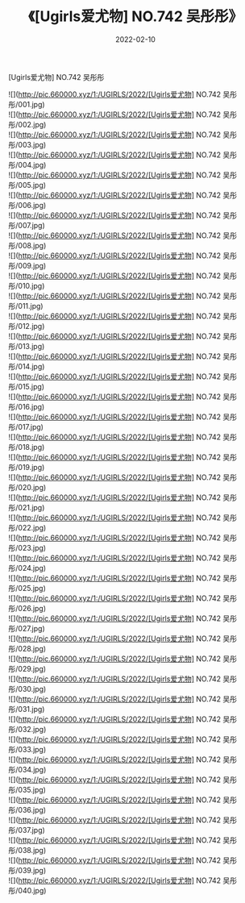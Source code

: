 ﻿---
layout: post
title:  《[Ugirls爱尤物] NO.742 吴彤彤》
date:   2022-02-10
img: http://pic.660000.xyz/1:/UGIRLS/2022/[Ugirls爱尤物] NO.742 吴彤彤/000.jpg
categories: [美女, 清纯, 唯美]
---

[Ugirls爱尤物] NO.742 吴彤彤

 ![](http://pic.660000.xyz/1:/UGIRLS/2022/[Ugirls爱尤物] NO.742 吴彤彤/001.jpg) <br>![](http://pic.660000.xyz/1:/UGIRLS/2022/[Ugirls爱尤物] NO.742 吴彤彤/002.jpg) <br>![](http://pic.660000.xyz/1:/UGIRLS/2022/[Ugirls爱尤物] NO.742 吴彤彤/003.jpg) <br>![](http://pic.660000.xyz/1:/UGIRLS/2022/[Ugirls爱尤物] NO.742 吴彤彤/004.jpg) <br>![](http://pic.660000.xyz/1:/UGIRLS/2022/[Ugirls爱尤物] NO.742 吴彤彤/005.jpg) <br>![](http://pic.660000.xyz/1:/UGIRLS/2022/[Ugirls爱尤物] NO.742 吴彤彤/006.jpg) <br>![](http://pic.660000.xyz/1:/UGIRLS/2022/[Ugirls爱尤物] NO.742 吴彤彤/007.jpg) <br>![](http://pic.660000.xyz/1:/UGIRLS/2022/[Ugirls爱尤物] NO.742 吴彤彤/008.jpg) <br>![](http://pic.660000.xyz/1:/UGIRLS/2022/[Ugirls爱尤物] NO.742 吴彤彤/009.jpg) <br>![](http://pic.660000.xyz/1:/UGIRLS/2022/[Ugirls爱尤物] NO.742 吴彤彤/010.jpg) <br>![](http://pic.660000.xyz/1:/UGIRLS/2022/[Ugirls爱尤物] NO.742 吴彤彤/011.jpg) <br>![](http://pic.660000.xyz/1:/UGIRLS/2022/[Ugirls爱尤物] NO.742 吴彤彤/012.jpg) <br>![](http://pic.660000.xyz/1:/UGIRLS/2022/[Ugirls爱尤物] NO.742 吴彤彤/013.jpg) <br>![](http://pic.660000.xyz/1:/UGIRLS/2022/[Ugirls爱尤物] NO.742 吴彤彤/014.jpg) <br>![](http://pic.660000.xyz/1:/UGIRLS/2022/[Ugirls爱尤物] NO.742 吴彤彤/015.jpg) <br>![](http://pic.660000.xyz/1:/UGIRLS/2022/[Ugirls爱尤物] NO.742 吴彤彤/016.jpg) <br>![](http://pic.660000.xyz/1:/UGIRLS/2022/[Ugirls爱尤物] NO.742 吴彤彤/017.jpg) <br>![](http://pic.660000.xyz/1:/UGIRLS/2022/[Ugirls爱尤物] NO.742 吴彤彤/018.jpg) <br>![](http://pic.660000.xyz/1:/UGIRLS/2022/[Ugirls爱尤物] NO.742 吴彤彤/019.jpg) <br>![](http://pic.660000.xyz/1:/UGIRLS/2022/[Ugirls爱尤物] NO.742 吴彤彤/020.jpg) <br>![](http://pic.660000.xyz/1:/UGIRLS/2022/[Ugirls爱尤物] NO.742 吴彤彤/021.jpg) <br>![](http://pic.660000.xyz/1:/UGIRLS/2022/[Ugirls爱尤物] NO.742 吴彤彤/022.jpg) <br>![](http://pic.660000.xyz/1:/UGIRLS/2022/[Ugirls爱尤物] NO.742 吴彤彤/023.jpg) <br>![](http://pic.660000.xyz/1:/UGIRLS/2022/[Ugirls爱尤物] NO.742 吴彤彤/024.jpg) <br>![](http://pic.660000.xyz/1:/UGIRLS/2022/[Ugirls爱尤物] NO.742 吴彤彤/025.jpg) <br>![](http://pic.660000.xyz/1:/UGIRLS/2022/[Ugirls爱尤物] NO.742 吴彤彤/026.jpg) <br>![](http://pic.660000.xyz/1:/UGIRLS/2022/[Ugirls爱尤物] NO.742 吴彤彤/027.jpg) <br>![](http://pic.660000.xyz/1:/UGIRLS/2022/[Ugirls爱尤物] NO.742 吴彤彤/028.jpg) <br>![](http://pic.660000.xyz/1:/UGIRLS/2022/[Ugirls爱尤物] NO.742 吴彤彤/029.jpg) <br>![](http://pic.660000.xyz/1:/UGIRLS/2022/[Ugirls爱尤物] NO.742 吴彤彤/030.jpg) <br>![](http://pic.660000.xyz/1:/UGIRLS/2022/[Ugirls爱尤物] NO.742 吴彤彤/031.jpg) <br>![](http://pic.660000.xyz/1:/UGIRLS/2022/[Ugirls爱尤物] NO.742 吴彤彤/032.jpg) <br>![](http://pic.660000.xyz/1:/UGIRLS/2022/[Ugirls爱尤物] NO.742 吴彤彤/033.jpg) <br>![](http://pic.660000.xyz/1:/UGIRLS/2022/[Ugirls爱尤物] NO.742 吴彤彤/034.jpg) <br>![](http://pic.660000.xyz/1:/UGIRLS/2022/[Ugirls爱尤物] NO.742 吴彤彤/035.jpg) <br>![](http://pic.660000.xyz/1:/UGIRLS/2022/[Ugirls爱尤物] NO.742 吴彤彤/036.jpg) <br>![](http://pic.660000.xyz/1:/UGIRLS/2022/[Ugirls爱尤物] NO.742 吴彤彤/037.jpg) <br>![](http://pic.660000.xyz/1:/UGIRLS/2022/[Ugirls爱尤物] NO.742 吴彤彤/038.jpg) <br>![](http://pic.660000.xyz/1:/UGIRLS/2022/[Ugirls爱尤物] NO.742 吴彤彤/039.jpg) <br>![](http://pic.660000.xyz/1:/UGIRLS/2022/[Ugirls爱尤物] NO.742 吴彤彤/040.jpg) <br>